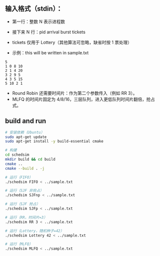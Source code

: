 
## 输入格式（stdin）：

- 第一行：整数 N 表示进程数

- 接下来 N 行：pid arrival burst tickets

- tickets 仅用于 Lottery（其他算法可忽略，缺省时按 1 票处理）

- 示例：this will be written in sample.txt
```
5
1 0 8 10
2 1 4 20
3 2 9 5
4 3 5 15
5 10 2 1
```

- Round Robin 还需要时间片：作为第二个参数传入（例如 RR 3）。
- MLFQ 的时间片固定为 4/8/16，三层队列，进入更低队列时间片翻倍，抢占式。


## build and run

```bash
# 安装依赖（Ubuntu）
sudo apt-get update
sudo apt-get install -y build-essential cmake

# 构建
cd schedsim
mkdir build && cd build
cmake ..
cmake --build . -j

# 运行（FIFO）
./schedsim FIFO < ../sample.txt

# 运行（SJF 非抢占）
./schedsim SJFnp < ../sample.txt

# 运行（SJF 抢占）
./schedsim SJFp < ../sample.txt

# 运行（RR，时间片=3）
./schedsim RR 3 < ../sample.txt

# 运行（Lottery，随机种子=42）
./schedsim Lottery 42 < ../sample.txt

# 运行（MLFQ）
./schedsim MLFQ < ../sample.txt

```
